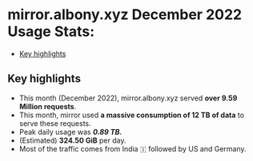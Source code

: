 # mirror.albony.xyz December 2022 Usage Stats:
- [Key highlights](#key-highlights)

## Key highlights
- This month (December 2022), mirror.albony.xyz served **over 9.59 Million requests**. 
- This month, mirror used **a massive consumption of 12 TB of data** to serve these requests.
- Peak daily usage was ***0.89 TB.*** 
- (Estimated) **324.50 GiB** per day.
- Most of the traffic comes from India 🇮 followed by US and Germany.



